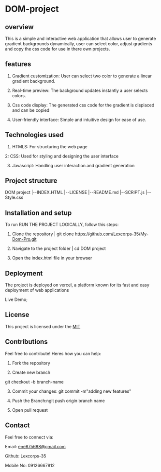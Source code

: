 # DOM-project

## overview

This is a simple and interactive web application that allows user to generate gradient backgrounds dynamically, user can select color, adjust gradients and copy the css code for use in there own projects.

## features 

1. Gradient customization: User can select two color to generate a linear gradient background.

2. Real-time preview: The background updates instantly a user selects colors.

3. Css code display: The generated css code for the gradient is displaced and can be copied 

4. User-friendly interface: Simple and intuitive design for ease of use.


## Technologies used

1. HTMLS: For structuring the web page

2: CSS: Used for styling and designing the user interface

3. Javascript: Handling user interaction and gradient generation


## Project structure

DOM project
|--INDEX.HTML
|--LICENSE
|--README.md
|--SCRIPT.js
|--Style.css


## Installation and setup

To run RUN THE PROJECT LOGICALLY, follow this steps:

1. Clone the repository
| git clone https://github.com/Lexcorps-35/My-Dom-Pro.git

2. Navigate to the project folder
| cd DOM project

3. Open the index.html file in your browser

## Deployment

The project is deployed on vercel, a platform known for its fast and easy deployment of web applications

Live Demo;

## License

This project is licensed under the [MIT](https://github.com/Lexcorps-35/My-Dom-Pro/blob/main/LICENSE)

## Contributions

Feel free to contribute! Heres how  you can help:

1. Fork the repository 

2. Create new branch 

git checkout -b branch-name

3. Commit your changes: git commit -m"adding new features"

4. Push the Branch:ngit push origin branch name 

5. Open pull request

## Contact

Feel free to connect via:

Email: ene875688@gmail.com

Github: Lexcorps-35

Mobile No: 09126667812
